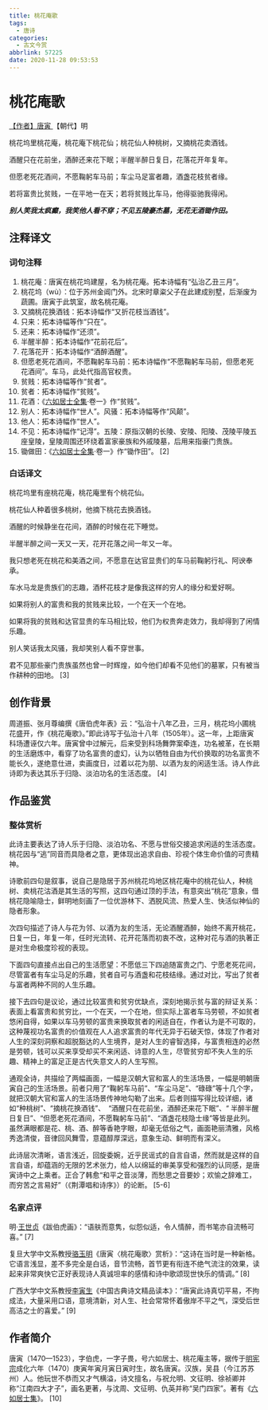 ```yaml
---
title: 桃花庵歌
tags: 
  - 唐诗
categories: 
  - 古文今赏
abbrlink: 57225
date: 2020-11-28 09:53:53
---
```




# 桃花庵歌

[【作者】唐寅 ](https://hanyu.baidu.com/s?wd=唐寅)【朝代】明

桃花坞里桃花庵，桃花庵下桃花仙；桃花仙人种桃树，又摘桃花卖酒钱。

酒醒只在花前坐，酒醉还来花下眠；半醒半醉日复日，花落花开年复年。

但愿老死花酒间，不愿鞠躬车马前；车尘马足富者趣，酒盏花枝贫者缘。

若将富贵比贫贱，一在平地一在天；若将贫贱比车马，他得驱驰我得闲。

***别人笑我太疯癫，我笑他人看不穿；不见五陵豪杰墓，无花无酒锄作田。***

## 注释译文

### 词句注释

1. 桃花庵：唐寅在桃花坞建屋，名为桃花庵。拓本诗幅有“弘治乙丑三月”。
2. 桃花坞（wù）：位于苏州金阊门外。北宋时章粢父子在此建成别墅，后渐废为蔬圃。唐寅于此筑室，故名桃花庵。
3. 又摘桃花换酒钱：拓本诗幅作“又折花枝当酒钱”。
4. 只来：拓本诗幅等作“只在”。
5. 还来：拓本诗幅作“还须”。
6. 半醒半醉：拓本诗幅作“花前花后”。
7. 花落花开：拓本诗幅作“酒醉酒醒”。
8. 但愿老死花酒间，不愿鞠躬车马前：拓本诗幅作“不愿鞠躬车马前，但愿老死花酒间”。车马，此处代指高官权贵。
9. 贫贱：拓本诗幅等作“贫者”。
10. 贫者：拓本诗幅作“贫贱”。
11. 花酒：《[六如居士全集](https://baike.baidu.com/item/六如居士全集/22659316)·卷一》作“贫贱”。
12. 别人：拓本诗幅作“世人”。风骚：拓本诗幅等作“风颠”。
13. 他人：拓本诗幅作“世人”。
14. 不见：拓本诗幅作“记淂”。五陵：原指汉朝的长陵、安陵、阳陵、茂陵平陵五座皇陵，皇陵周围还环绕着富家豪族和外戚陵墓，后用来指豪门贵族。
15. 锄做田：《[六如居士全集](https://baike.baidu.com/item/六如居士全集/22659316)·卷一》作“锄作田”。 [2] 

### 白话译文

桃花坞里有座桃花庵，桃花庵里有个桃花仙。

桃花仙人种着很多桃树，他摘下桃花去换酒钱。

酒醒的时候静坐在花间，酒醉的时候在花下睡觉。

半醒半醉之间一天又一天，花开花落之间一年又一年。

我只想老死在桃花和美酒之间，不愿意在达官显贵们的车马前鞠躬行礼、阿谀奉承。

车水马龙是贵族们的志趣，酒杯花枝才是像我这样的穷人的缘分和爱好啊。

如果将别人的富贵和我的贫贱来比较，一个在天一个在地。

如果将我的贫贱和达官显贵的车马相比较，他们为权贵奔走效力，我却得到了闲情乐趣。

别人笑话我太风骚，我却笑别人看不穿世事。

君不见那些豪门贵族虽然也曾一时辉煌，如今他们却看不见他们的墓冢，只有被当作耕种的田地。 [3] 

## 创作背景

周道振、张月尊编撰《唐伯虎年表》云：“弘治十八年乙丑，三月，桃花坞小圃桃花盛开，作《桃花庵歌》。”即此诗写于弘治十八年（1505年）。这一年，上距唐寅科场遭诬仅六年。唐寅曾中过解元，后来受到科场舞弊案牵连，功名被革，在长期的生活磨炼中，看穿了功名富贵的虚幻，认为以牺牲自由为代价换取的功名富贵不能长久，遂绝意仕进，卖画度日，过着以花为朋、以酒为友的闲适生活。诗人作此诗即为表达其乐于归隐、淡泊功名的生活态度。 [4] 

## 作品鉴赏

### 整体赏析

此诗主要表达了诗人乐于归隐、淡泊功名、不愿与世俗交接追求闲适的生活态度。桃花因与“逃”同音而具隐者之意，更体现出追求自由、珍视个体生命价值的可贵精神。

诗歌前四句是叙事，说自己是隐居于苏州桃花坞地区桃花庵中的桃花仙人，种桃树、卖桃花沽酒是其生活的写照，这四句通过顶的手法，有意突出“桃花”意象，借桃花隐喻隐士，鲜明地刻画了一位优游林下、洒脱风流、热爱人生、快活似神仙的隐者形象。

次四句描述了诗人与花为邻、以酒为友的生活，无论酒醒酒醉，始终不离开桃花，日复一日，年复一年，任时光流转、花开花落而初衷不改，这种对花与酒的执著正是对生命极度珍视的表现。

下面四句直接点出自己的生活愿望：不愿低三下四追随富贵之门、宁愿老死花间，尽管富者有车尘马足的乐趣，贫者自可与酒盏和花枝结缘。通过对比，写出了贫者与富者两种不同的人生乐趣。

接下去四句是议论，通过比较富贵和贫穷优缺点，深刻地揭示贫与富的辩证关系：表面上看富贵和贫穷比，一个在天，一个在地，但实际上富者车马劳顿，不如贫者悠闲自得，如果以车马劳顿的富贵来换取贫者的闲适自在，作者认为是不可取的，这种蔑视功名富贵的价值观在人人追求富贵的年代无异于石破天惊，体现了作者对人生的深刻洞察和超脱豁达的人生境界，是对人生的睿智选择，与富贵相连的必然是劳顿，钱可以买来享受却买不来闲适、诗意的人生，尽管贫穷却不失人生的乐趣、精神上的富足正是古代失意文人的人生写照。

通观全诗，共描绘了两幅画面，一幅是汉朝大官和富人的生活场景，一幅是明朝唐寅自己的生活场景。前者只用了“鞠躬车马前”、“车尘马足”、“碌碌”等十几个字，就把汉朝大官和富人的生活场景传神地勾勒了出来。后者则描写得比较详细，诸如“种桃树”、“摘桃花换酒钱”、　“酒醒只在花前坐，酒醉还来花下眠”、“ 半醉半醒日复日”、“但愿老死花酒间，不愿鞠躬车马前”、“酒盏花枝隐士缘”等皆是此列。虽然满眼都是花、桃、酒、醉等香艳字眼，却毫无低俗之气，画面艳丽清雅，风格秀逸清俊，音律回风舞雪，意蕴醇厚深远，意象生动、鲜明而有深义。

此诗层次清晰，语言浅近，回旋委婉，近乎民谣式的自言自语，然而就是这样的自言自语，却蕴涵的无限的艺术张力，给人以绵延的审美享受和强烈的认同感，是唐寅诗中之上乘者。正合了韩愈“和平之音淡薄，而愁思之音要妙；欢愉之辞难工，而穷苦之言易好”（《荆潭唱和诗序》）的论断。 [5-6] 

### 名家点评

明·[王世贞](https://baike.baidu.com/item/王世贞/506737)《跋伯虎画》：“语肤而意隽，似怨似适，令人情醉，而书笔亦自流畅可喜。” [7] 

复旦大学中文系教授[骆玉明](https://baike.baidu.com/item/骆玉明/4957478)《唐寅〈桃花庵歌〉赏析》：“这诗在当时是一种新格。它语言浅显，差不多完全是白话，音节流畅，首节更有衔连不绝气流注的效果，读起来非常爽快它正好表现诗人真诚坦率的感情和诗中歌颂现世快乐的情调。” [8] 

广西大学中文系教授[李寅生](https://baike.baidu.com/item/李寅生/4377597)《中国古典诗文精品读本》：“唐寅此诗真切平易，不拘成法，大量采用口语，意境清新，对人生、社会常常怀着傲岸不平之气，深受后世高洁之士的喜爱。” [9] 

## 作者简介

唐寅（1470—1523），字伯虎，一字子畏，号六如居士、桃花庵主等，据传于[明宪宗](https://baike.baidu.com/item/明宪宗)成化六年（1470）庚寅年寅月寅日寅时生，故名唐寅。汉族，吴县（今江苏苏州）人。他玩世不恭而又才气横溢，诗文擅名，与祝允明、文征明、徐祯卿并称“江南四大才子”，画名更著，与沈周、文征明、仇英并称“吴门四家”。著有《[六如居士集](https://baike.baidu.com/item/六如居士集)》。 [10]